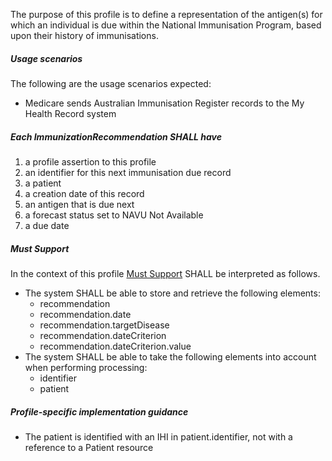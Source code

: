 The purpose of this profile is to define a representation of the antigen(s) for which an individual is due within the National Immunisation Program, based upon their history of immunisations.

##### **Usage scenarios**
The following are the usage scenarios expected:
* Medicare sends Australian Immunisation Register records to the My Health Record system

##### **Each ImmunizationRecommendation SHALL have**
1. a profile assertion to this profile
1. an identifier for this next immunisation due record
1. a patient
1. a creation date of this record
1. an antigen that is due next  
1. a forecast status set to NAVU Not Available
1. a due date


##### **Must Support**
In the context of this profile [Must Support](http://hl7.org/fhir/STU3/conformance-rules.html#mustSupport) SHALL be interpreted as follows.
* The system SHALL be able to store and retrieve the following elements:
    * recommendation
    * recommendation.date
    * recommendation.targetDisease
    * recommendation.dateCriterion
    * recommendation.dateCriterion.value    
* The system SHALL be able to take the following elements into account when performing processing:
    * identifier
    * patient

##### **Profile-specific implementation guidance**
* The patient is identified with an IHI in patient.identifier, not with a reference to a Patient resource